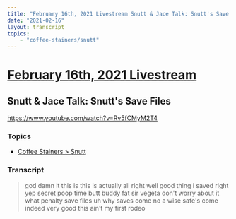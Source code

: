 ```yaml
---
title: "February 16th, 2021 Livestream Snutt & Jace Talk: Snutt's Save Files"
date: "2021-02-16"
layout: transcript
topics:
    - "coffee-stainers/snutt"
---
```

# [February 16th, 2021 Livestream](../2021-02-16.md)
## Snutt & Jace Talk: Snutt's Save Files
https://www.youtube.com/watch?v=Rv5fCMyM2T4

### Topics
* [Coffee Stainers > Snutt](../topics/coffee-stainers/snutt.md)

### Transcript

> god damn it this is this is actually all right well good thing i saved right yep secret poop time butt buddy fat sir vegeta don't worry about it what penalty save files uh why saves come no a wise safe's come indeed very good this ain't my first rodeo
